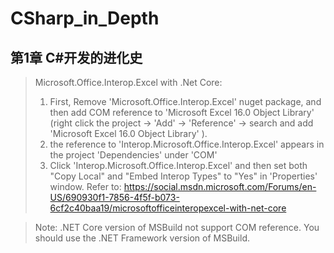 # CSharp_in_Depth

## 第1章 C#开发的进化史

> Microsoft.Office.Interop.Excel with .Net Core:
> 1. First, Remove 'Microsoft.Office.Interop.Excel' nuget package, and then add COM reference to 'Microsoft Excel 16.0 Object Library' (right click the project -> 'Add' -> 'Reference' -> search and add 'Microsoft Excel 16.0 Object Library' ).
> 2. the reference to 'Interop.Microsoft.Office.Interop.Excel' appears in the project 'Dependencies' under 'COM'
> 3. Click 'Interop.Microsoft.Office.Interop.Excel' and then set both "Copy Local" and "Embed Interop Types" to "Yes" in 'Properties' window.
> Refer to: https://social.msdn.microsoft.com/Forums/en-US/690930f1-7856-4f5f-b073-6cf2c40baa19/microsoftofficeinteropexcel-with-net-core

> Note: .NET Core version of MSBuild not support COM reference. You should use the .NET Framework version of MSBuild.